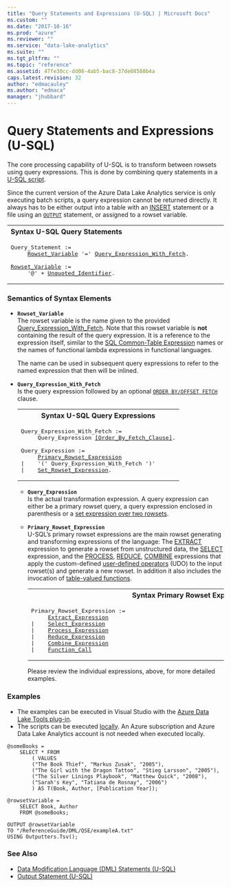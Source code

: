 ```yaml
---
title: "Query Statements and Expressions (U-SQL) | Microsoft Docs"
ms.custom: ""
ms.date: "2017-10-16"
ms.prod: "azure"
ms.reviewer: ""
ms.service: "data-lake-analytics"
ms.suite: ""
ms.tgt_pltfrm: ""
ms.topic: "reference"
ms.assetid: 47fe30cc-dd08-4ab5-bac8-37de08588b4a
caps.latest.revision: 32
author: "edmacauley"
ms.author: "edmaca"
manager: "jhubbard"
---
```

# Query Statements and Expressions (U-SQL)
The core processing capability of U-SQL is to transform between rowsets using query expressions. This is done by combining query statements in a [U-SQL script](../USQL/u-sql-scripts.md).  
  
Since the current version of the Azure Data Lake Analytics service is only executing batch scripts, a query expression cannot be returned directly. It always has to be either output into a table with an [INSERT](../USQL/insert-u-sql.md) statement or a file using an [`OUTPUT`](../USQL/output-statement-u-sql.md) statement, or assigned to a rowset variable.  
  
<table><th align="left">Syntax U-SQL Query Statements</th><tr><td><pre>
Query_Statement :=                                                                                       
     <a href="#row_var">Rowset_Variable</a> '=' <a href="#qry_exp_fetch">Query_Expression_With_Fetch</a>.<br />
<a href="#row_var">Rowset_Variable</a> :=
     '@' + <a href="u-sql-identifiers.md">Unquoted_Identifier</a>.
</pre></td></tr></table>

### Semantics of Syntax Elements    
- <a name="row_var"></a>**`Rowset_Variable`**   
  The rowset variable is the name given to the provided <a href="#qry_exp_fetch">Query_Expression_With_Fetch</a>. Note that this rowset variable is **not** containing the result of the query expression. It is a reference to the expression itself, similar to the [SQL Common-Table Expression](https://msdn.microsoft.com/library/ms175972.aspx) names or the names of functional lambda expressions in functional languages.  
  
  The name can be used in subsequent query expressions to refer to the named expression that then will be inlined.  
   
- <a name="qry_exp_fetch"></a>**`Query_Expression_With_Fetch`**   
  Is the query expression followed by an optional [`ORDER BY/OFFSET FETCH`](../USQL/order-by-and-offset-fetch-clause-u-sql.md) clause.   
  
  <table><th>Syntax U-SQL Query Expressions</th><tr><td><pre>
  Query_Expression_With_Fetch :=
       Query_Expression <a href="ORDER%20BY%20and%20OFFSET_FETCH%20Clause%20(U-SQL).md">[Order_By_Fetch_Clause]</a>.<br />     
  Query_Expression :=
       <a href="#pri_row_exp">Primary_Rowset_Expression</a>
  |    '(' Query_Expression_With_Fetch ')'
  |    <a href="Set%20Rowset%20Expressions%20(U-SQL).md">Set_Rowset_Expression</a>.
  </pre></td></tr></table>
    
  - <a name="qry_exp"></a>**`Query_Expression`**   
    Is the actual transformation expression.  A query expression can either be a primary rowset query, a query expression enclosed in parenthesis or a [set expression over two rowsets](../USQL/set-rowset-expressions-u-sql.md).   

  - <a name="pri_row_exp"></a>**`Primary_Rowset_Expression`**  
    U-SQL’s primary rowset expressions are the main rowset generating and transforming expressions of the language: The [EXTRACT](../USQL/extract-expression-u-sql.md) expression to generate a rowset from unstructured data, the [SELECT](../USQL/select-expression-u-sql.md) expression, and the [PROCESS](../USQL/process-expression-u-sql.md), [REDUCE](../USQL/reduce-expression-u-sql.md), [COMBINE](../USQL/combine-expression-u-sql.md) expressions that apply the custom-defined [user-defined operators](https://docs.microsoft.com/azure/data-lake-analytics/data-lake-analytics-u-sql-programmability-guide#user-defined-objects--udo) (UDO) to the input rowset(s) and generate a new rowset. In addition it also includes the invocation of [table-valued functions](../USQL/u-sql-table-valued-functions.md).  

    <table><th>Syntax Primary Rowset Expression</th><tr><td><pre>
    Primary_Rowset_Expression :=                                                                   
         <a href="extract-expression-u-sql.md">Extract_Expression</a>
    |    <a href="select-expression-u-sql.md">Select_Expression</a>
    |    <a href="process-expression-u-sql.md">Process_Expression</a>
    |    <a href="reduce-expression-u-sql.md">Reduce_Expression</a>
    |    <a href="combine-expression-u-sql.md">Combine_Expression</a>
    |    <a href="table-valued-function-expression-u-sql.md">Function_Call</a>
    </pre></td></tr></table>
        
    Please review the individual expressions, above, for more detailed examples.
        
### Examples
- The examples can be executed in Visual Studio with the [Azure Data Lake Tools plug-in](https://www.microsoft.com/download/details.aspx?id=49504).  
- The scripts can be executed [locally](https://docs.microsoft.com/azure/data-lake-analytics/data-lake-analytics-data-lake-tools-get-started#run-u-sql-locally).  An Azure subscription and Azure Data Lake Analytics account is not needed when executed locally.
```
@someBooks = 
    SELECT * FROM 
        ( VALUES
        ("The Book Thief", "Markus Zusak", "2005"),
        ("The Girl with the Dragon Tattoo", "Stieg Larsson", "2005"),
        ("The Silver Linings Playbook", "Matthew Quick", "2008"),
        ("Sarah's Key", "Tatiana de Rosnay", "2006")
        ) AS T(Book, Author, [Publication Year]);
        
@rowsetVariable =
    SELECT Book, Author
    FROM @someBooks;

OUTPUT @rowsetVariable
TO "/ReferenceGuide/DML/QSE/exampleA.txt"
USING Outputters.Tsv();
```

  
### See Also 
* [Data Modification Language (DML) Statements (U-SQL)](../USQL/data-modification-language-dml-statements-u-sql.md) 
* [Output Statement (U-SQL)](../USQL/output-statement-u-sql.md)  

